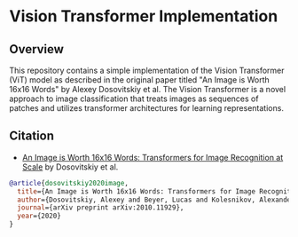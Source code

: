# Vision Transformer Implementation

## Overview

This repository contains a simple implementation of the Vision Transformer (ViT) model as described in the original paper titled "An Image is Worth 16x16 Words" by Alexey Dosovitskiy et al. The Vision Transformer is a novel approach to image classification that treats images as sequences of patches and utilizes transformer architectures for learning representations.

## Citation
- [An Image is Worth 16x16 Words: Transformers for Image Recognition at Scale](https://arxiv.org/abs/2010.11929) by Dosovitskiy et al.

```bibtex
@article{dosovitskiy2020image,
  title={An Image is Worth 16x16 Words: Transformers for Image Recognition at Scale},
  author={Dosovitskiy, Alexey and Beyer, Lucas and Kolesnikov, Alexander and Weissenborn, Dirk and Zhai, Xiaohua and Unterthiner, Thomas and Dehghani, Mostafa and Minderer, Matthias and Heigold, Georg and Gelly, Sylvain and others},
  journal={arXiv preprint arXiv:2010.11929},
  year={2020}
}
